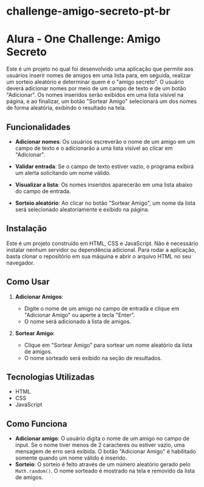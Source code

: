 # challenge-amigo-secreto-pt-br

# Alura - One Challenge: Amigo Secreto

Este é um projeto no qual foi desenvolvido uma aplicação que permite aos usuários inserir nomes de amigos em uma lista para, em seguida, realizar um sorteio aleatório e determinar quem é o "amigo secreto". O usuário deverá adicionar nomes por meio de um campo de texto e de um botão "Adicionar". Os nomes inseridos serão exibidos em uma lista visível na página, e ao finalizar, um botão "Sortear Amigo" selecionará um dos nomes de forma aleatória, exibindo o resultado na tela.

## Funcionalidades
- **Adicionar nomes**: Os usuários escreverão o nome de um amigo em um campo de texto e o adicionarão a uma lista visível ao clicar em "Adicionar".

- **Validar entrada**: Se o campo de texto estiver vazio, o programa exibirá um alerta solicitando um nome válido.

- **Visualizar a lista**: Os nomes inseridos aparecerão em uma lista abaixo do campo de entrada.

- **Sorteio aleatório**: Ao clicar no botão "Sortear Amigo", um nome da lista será selecionado aleatoriamente e exibido na página.

## Instalação

Este é um projeto construído em HTML, CSS e JavaScript. Não é necessário instalar nenhum servidor ou dependência adicional. Para rodar a aplicação, basta clonar o repositório em sua máquina e abrir o arquivo HTML no seu navegador.

## Como Usar

1. **Adicionar Amigos**:
   - Digite o nome de um amigo no campo de entrada e clique em "Adicionar Amigo" ou aperte a tecla "Enter".
   - O nome será adicionado à lista de amigos.

2. **Sortear Amigo**:
   - Clique em "Sortear Amigo" para sortear um nome aleatório da lista de amigos.
   - O nome sorteado será exibido na seção de resultados.


## Tecnologias Utilizadas

   - HTML 
   - CSS 
   - JavaScript

## Como Funciona

- **Adicionar amigo**: O usuário digita o nome de um amigo no campo de input. Se o nome tiver menos de 2 caracteres ou estiver vazio, uma mensagem de erro será exibida. O botão "Adicionar Amigo" é habilitado somente quando um nome válido é inserido.
- **Sorteio**: O sorteio é feito através de um número aleatório gerado pelo `Math.random()`. O nome sorteado é mostrado na tela e removido da lista de amigos.
